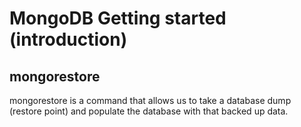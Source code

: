 # MongoDB Getting started (introduction)

## mongorestore
mongorestore is a command that allows us to take a database dump (restore point) and populate the database with that backed up data.

